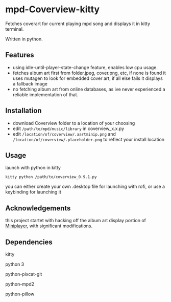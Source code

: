 # mpd-Coverview-kitty
Fetches coverart for current playing mpd song and displays it in kitty terminal.

Written in python.

## Features

- using idle-until-player-state-change feature, enables low cpu usage.
- fetches album art first from folder.jpeg, cover.png, etc, if none is found it uses mutagen to look for embedded cover art, if all else fails it displays a fallback image
- no fetching album art from online databases, as ive never experienced a reliable implementation of that.
## Installation

- download Coverview folder to a location of your choosing
- edit `/path/to/mpd/music/library` in coverview_x.x.py
- edit `/location/of/coverview/.aartminip.png` and `/location/of/coverview/.placeholder.png` to reflect your install location

## Usage

launch with python in kitty

`kitty python /path/to/coverview_0.9.1.py`

you can either create your own .desktop file for launching with rofi, or use a keybinding for launching it

## Acknowledgements
this project startet with hacking off the album art display portion of 
[Miniplayer](https://github.com/GuardKenzie/miniplayer/tree/main), with significant modifications. 

## Dependencies

kitty

python 3

python-pixcat-git

python-mpd2

python-pillow
